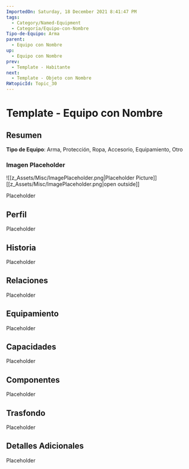 ```yaml
---
ImportedOn: Saturday, 18 December 2021 8:41:47 PM
tags:
  - Category/Named-Equipment
  - Categoría/Equipo-con-Nombre
Tipo-de-Equipo: Arma
parent:
  - Equipo con Nombre
up:
  - Equipo con Nombre
prev:
  - Template - Habitante
next:
  - Template - Objeto con Nombre
RWtopicId: Topic_30
---
```

# Template - Equipo con Nombre
## Resumen
**Tipo de Equipo**: Arma, Protección, Ropa, Accesorio, Equipamiento, Otro

### Imagen Placeholder
![[z_Assets/Misc/ImagePlaceholder.png|Placeholder Picture]]
[[z_Assets/Misc/ImagePlaceholder.png|open outside]]

Placeholder

## Perfil
Placeholder

## Historia
Placeholder

## Relaciones
Placeholder

## Equipamiento
Placeholder

## Capacidades
Placeholder

## Componentes
Placeholder

## Trasfondo
Placeholder

## Detalles Adicionales
Placeholder

